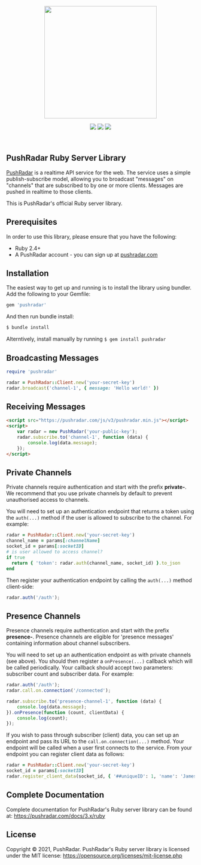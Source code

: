 <p align="center"><a href="https://pushradar.com" target="_blank"><img src="https://pushradar.com/images/logo/pushradar-logo-dark.svg" width="300"></a></p>

<p align="center">
    <a href="https://rubygems.org/gems/pushradar"><img src="https://img.shields.io/gem/v/pushradar?cacheSeconds=60&color=5b86e5"></a>
    <a href="https://rubygems.org/gems/pushradar"><img src="https://img.shields.io/gem/dt/pushradar?cacheSeconds=60&color=5b86e5"></a>
    <a href="https://rubygems.org/gems/pushradar"><img src="https://img.shields.io/packagist/l/pushradar/pushradar-server-php?cacheSeconds=60&color=5b86e5"></a>
</p>
<br />

## PushRadar Ruby Server Library

[PushRadar](https://pushradar.com) is a realtime API service for the web. The service uses a simple publish-subscribe model, allowing you to broadcast "messages" on "channels" that are subscribed to by one or more clients. Messages are pushed in realtime to those clients.

This is PushRadar's official Ruby server library.

## Prerequisites

In order to use this library, please ensure that you have the following:

- Ruby 2.4+
- A PushRadar account - you can sign up at [pushradar.com](https://pushradar.com)

## Installation

The easiest way to get up and running is to install the library using bundler. Add the following to your Gemfile:

```ruby
gem 'pushradar'
```

And then run bundle install:

```bash
$ bundle install
```

Alterntively, install manually by running `$ gem install pushradar`

## Broadcasting Messages

```ruby
require 'pushradar'

radar = PushRadar::Client.new('your-secret-key')
radar.broadcast('channel-1', { message: 'Hello world!' })
```

## Receiving Messages

```html
<script src="https://pushradar.com/js/v3/pushradar.min.js"></script>
<script>
    var radar = new PushRadar('your-public-key');
    radar.subscribe.to('channel-1', function (data) {
        console.log(data.message);
    });
</script>
```

## Private Channels

Private channels require authentication and start with the prefix **private-**. We recommend that you use private channels by default to prevent unauthorised access to channels.

You will need to set up an authentication endpoint that returns a token using the `auth(...)` method if the user is allowed to subscribe to the channel. For example:

```ruby
radar = PushRadar::Client.new('your-secret-key')
channel_name = params[:channelName]
socket_id = params[:socketID]
# is user allowed to access channel?
if true
  return { 'token': radar.auth(channel_name, socket_id) }.to_json
end
```

Then register your authentication endpoint by calling the `auth(...)` method client-side:

```javascript
radar.auth('/auth');
```

## Presence Channels

Presence channels require authentication and start with the prefix **presence-**. Presence channels are eligible for 'presence messages' containing information about channel subscribers.

You will need to set up an authentication endpoint as with private channels (see above). You should then register a `onPresence(...)` callback which will be called periodically. Your callback should accept two parameters: subscriber count and subscriber data. For example:

```javascript
radar.auth('/auth');
radar.call.on.connection('/connected');

radar.subscribe.to('presence-channel-1', function (data) {
    console.log(data.message);
}).onPresence(function (count, clientData) {
    console.log(count);
});
```

If you wish to pass through subscriber (client) data, you can set up an endpoint and pass its URL to the `call.on.connection(...)` method. Your endpoint will be called when a user first connects to the service. From your endpoint you can register client data as follows:

```ruby
radar = PushRadar::Client.new('your-secret-key')
socket_id = params[:socketID]
radar.register_client_data(socket_id, { '##uniqueID': 1, 'name': 'James Smith' })
```

## Complete Documentation

Complete documentation for PushRadar's Ruby server library can be found at: <https://pushradar.com/docs/3.x/ruby>

## License

Copyright © 2021, PushRadar. PushRadar's Ruby server library is licensed under the MIT license:
<https://opensource.org/licenses/mit-license.php>